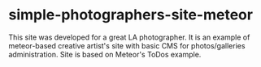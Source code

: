 # simple-photographers-site-meteor

This site was developed for a great LA photographer. It is an example of meteor-based creative artist's site with basic CMS for photos/galleries administration. Site is based on Meteor's ToDos example.
